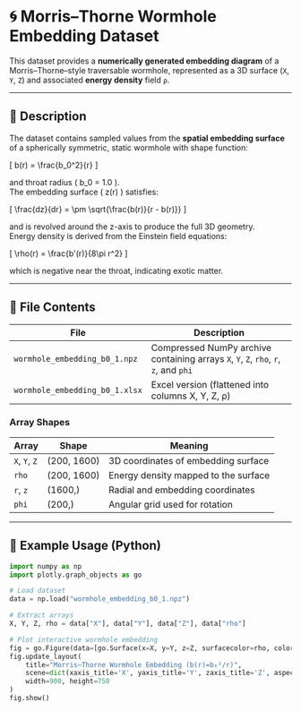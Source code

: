 # 🌀 Morris–Thorne Wormhole Embedding Dataset

This dataset provides a **numerically generated embedding diagram** of a Morris–Thorne–style traversable wormhole, represented as a 3D surface (`X`, `Y`, `Z`) and associated **energy density** field `ρ`.

---

## 📘 Description

The dataset contains sampled values from the **spatial embedding surface** of a spherically symmetric, static wormhole with shape function:

\[
b(r) = \frac{b_0^2}{r}
\]

and throat radius \( b_0 = 1.0 \).  
The embedding surface \( z(r) \) satisfies:

\[
\frac{dz}{dr} = \pm \sqrt{\frac{b(r)}{r - b(r)}}
\]

and is revolved around the z-axis to produce the full 3D geometry.  
Energy density is derived from the Einstein field equations:

\[
\rho(r) = \frac{b'(r)}{8\pi r^2}
\]

which is negative near the throat, indicating exotic matter.

---

## 📂 File Contents

| File | Description |
|------|--------------|
| `wormhole_embedding_b0_1.npz` | Compressed NumPy archive containing arrays `X`, `Y`, `Z`, `rho`, `r`, `z`, and `phi` |
| `wormhole_embedding_b0_1.xlsx` | Excel version (flattened into columns X, Y, Z, ρ) |

### Array Shapes

| Array | Shape | Meaning |
|--------|--------|----------|
| `X`, `Y`, `Z` | (200, 1600) | 3D coordinates of embedding surface |
| `rho` | (200, 1600) | Energy density mapped to the surface |
| `r`, `z` | (1600,) | Radial and embedding coordinates |
| `phi` | (200,) | Angular grid used for rotation |

---

## 🧩 Example Usage (Python)

```python
import numpy as np
import plotly.graph_objects as go

# Load dataset
data = np.load("wormhole_embedding_b0_1.npz")

# Extract arrays
X, Y, Z, rho = data["X"], data["Y"], data["Z"], data["rho"]

# Plot interactive wormhole embedding
fig = go.Figure(data=[go.Surface(x=X, y=Y, z=Z, surfacecolor=rho, colorscale="Viridis")])
fig.update_layout(
    title="Morris–Thorne Wormhole Embedding (b(r)=b₀²/r)",
    scene=dict(xaxis_title='X', yaxis_title='Y', zaxis_title='Z', aspectmode="data"),
    width=900, height=750
)
fig.show()
